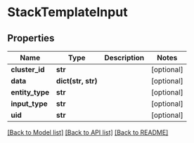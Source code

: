 # StackTemplateInput

## Properties
Name | Type | Description | Notes
------------ | ------------- | ------------- | -------------
**cluster_id** | **str** |  | [optional] 
**data** | **dict(str, str)** |  | [optional] 
**entity_type** | **str** |  | [optional] 
**input_type** | **str** |  | [optional] 
**uid** | **str** |  | [optional] 

[[Back to Model list]](../README.md#documentation-for-models) [[Back to API list]](../README.md#documentation-for-api-endpoints) [[Back to README]](../README.md)


